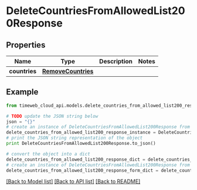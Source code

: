 # DeleteCountriesFromAllowedList200Response


## Properties
Name | Type | Description | Notes
------------ | ------------- | ------------- | -------------
**countries** | [**RemoveCountries**](RemoveCountries.md) |  | 

## Example

```python
from timeweb_cloud_api.models.delete_countries_from_allowed_list200_response import DeleteCountriesFromAllowedList200Response

# TODO update the JSON string below
json = "{}"
# create an instance of DeleteCountriesFromAllowedList200Response from a JSON string
delete_countries_from_allowed_list200_response_instance = DeleteCountriesFromAllowedList200Response.from_json(json)
# print the JSON string representation of the object
print DeleteCountriesFromAllowedList200Response.to_json()

# convert the object into a dict
delete_countries_from_allowed_list200_response_dict = delete_countries_from_allowed_list200_response_instance.to_dict()
# create an instance of DeleteCountriesFromAllowedList200Response from a dict
delete_countries_from_allowed_list200_response_form_dict = delete_countries_from_allowed_list200_response.from_dict(delete_countries_from_allowed_list200_response_dict)
```
[[Back to Model list]](../README.md#documentation-for-models) [[Back to API list]](../README.md#documentation-for-api-endpoints) [[Back to README]](../README.md)


